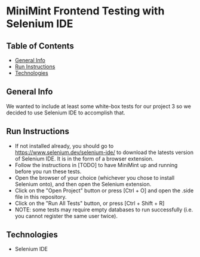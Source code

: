 # MiniMint Frontend Testing with Selenium IDE
## Table of Contents
* [General Info](#general-info)
* [Run Instructions](#run-instructions)
* [Technologies](#technologies)

## General Info
We wanted to include at least some white-box tests for our project 3 so we decided to use Selenium IDE to accomplish that. 

## Run Instructions
* If not installed already, you should go to https://www.selenium.dev/selenium-ide/ to download the latests version of Selenium IDE. It is in the form of a browser extension.
* Follow the instructions in [TODO] to have MiniMint up and running before you run these tests.
* Open the browser of your choice (whichever you chose to install Selenium onto), and then open the Selenium extension.
* Click on the "Open Project" button or press [Ctrl + O] and open the .side file in this repository.
* Click on the "Run All Tests" button, or press [Ctrl + Shift + R]
* NOTE: some tests may require empty databases to run successfully (i.e. you cannot register the same user twice). 

## Technologies
* Selenium IDE